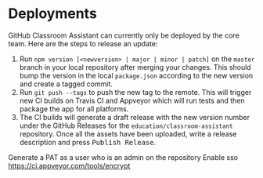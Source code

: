 # Deployments

GitHub Classroom Assistant can currently only be deployed by the core team. Here are the steps to release an update:

1. Run `npm version [<newversion> | major | minor | patch]` on the `master` branch in your local repository after merging your changes. This should bump the version in the local `package.json` according to the new version and create a tagged commit.
2. Run `git push --tags` to push the new tag to the remote. This will trigger new CI builds on Travis CI and Appveyor which will run tests and then package the app for all platforms.
3. The CI builds will generate a draft release with the new version number under the GitHub Releases for the `education/classroom-assistant` repository. Once all the assets have been uploaded, write a release description and press <kbd>Publish Release</kbd>.

Generate a PAT as a user who is an admin on the repository
Enable sso  
https://ci.appveyor.com/tools/encrypt
